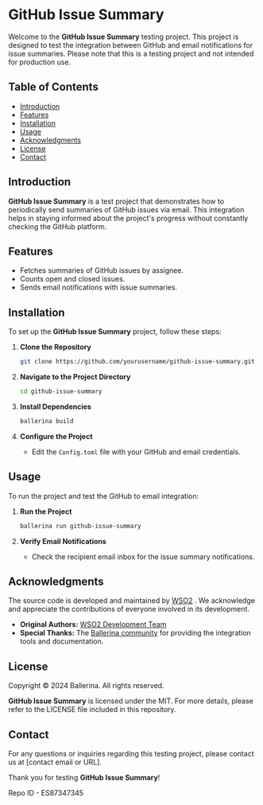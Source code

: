
# **GitHub Issue Summary**

Welcome to the **GitHub Issue Summary** testing project. This project is designed to test the integration between GitHub and email notifications for issue summaries. Please note that this is a testing project and not intended for production use.

## **Table of Contents**

- [Introduction](#introduction)
- [Features](#features)
- [Installation](#installation)
- [Usage](#usage)
- [Acknowledgments](#acknowledgments)
- [License](#license)
- [Contact](#contact)

## **Introduction**

**GitHub Issue Summary** is a test project that demonstrates how to periodically send summaries of GitHub issues via email. This integration helps in staying informed about the project's progress without constantly checking the GitHub platform.

## **Features**

- Fetches summaries of GitHub issues by assignee.
- Counts open and closed issues.
- Sends email notifications with issue summaries.

## **Installation**

To set up the **GitHub Issue Summary** project, follow these steps:

1. **Clone the Repository**
   ```bash
   git clone https://github.com/yourusername/github-issue-summary.git
   ```
   
2. **Navigate to the Project Directory**
   ```bash
   cd github-issue-summary
   ```

3. **Install Dependencies**
   ```bash
   ballerina build
   ```

4. **Configure the Project**
   - Edit the `Config.toml` file with your GitHub and email credentials.

## **Usage**

To run the project and test the GitHub to email integration:

1. **Run the Project**
   ```bash
   ballerina run github-issue-summary
   ```

2. **Verify Email Notifications**
   - Check the recipient email inbox for the issue summary notifications.

## **Acknowledgments**

The source code is developed and maintained by [WSO2](https://wso2.com/) . We acknowledge and appreciate the contributions of everyone involved in its development.

- **Original Authors:** [WSO2 Development Team](https://wso2.com/)
- **Special Thanks:** The [Ballerina community](https://ballerina.io/) for providing the integration tools and documentation.

## **License**

Copyright © 2024 Ballerina. All rights reserved.

**GitHub Issue Summary** is licensed under the MIT. For more details, please refer to the LICENSE file included in this repository.

## **Contact**

For any questions or inquiries regarding this testing project, please contact us at [contact email or URL].

Thank you for testing **GitHub Issue Summary**!

Repo ID - ES87347345
